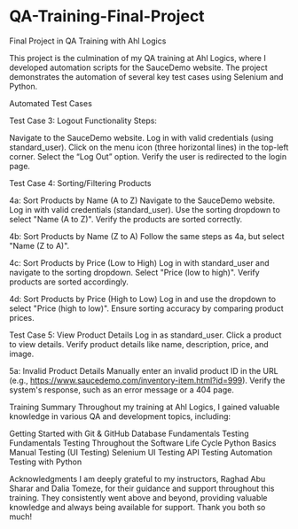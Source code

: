 # QA-Training-Final-Project

Final Project in QA Training with Ahl Logics 

This project is the culmination of my QA training at Ahl Logics, where I developed automation scripts for the SauceDemo website. The project demonstrates the automation of several key test cases using Selenium and Python.

Automated Test Cases

Test Case 3: Logout Functionality
Steps:

Navigate to the SauceDemo website.
Log in with valid credentials (using standard_user).
Click on the menu icon (three horizontal lines) in the top-left corner.
Select the “Log Out” option.
Verify the user is redirected to the login page.

Test Case 4: Sorting/Filtering Products

4a: Sort Products by Name (A to Z)
Navigate to the SauceDemo website.
Log in with valid credentials (standard_user).
Use the sorting dropdown to select "Name (A to Z)".
Verify the products are sorted correctly.

4b: Sort Products by Name (Z to A)
Follow the same steps as 4a, but select "Name (Z to A)".

4c: Sort Products by Price (Low to High)
Log in with standard_user and navigate to the sorting dropdown.
Select "Price (low to high)".
Verify products are sorted accordingly.

4d: Sort Products by Price (High to Low)
Log in and use the dropdown to select "Price (high to low)".
Ensure sorting accuracy by comparing product prices.

Test Case 5: View Product Details
Log in as standard_user.
Click a product to view details.
Verify product details like name, description, price, and image.

5a: Invalid Product Details
Manually enter an invalid product ID in the URL (e.g., https://www.saucedemo.com/inventory-item.html?id=999).
Verify the system's response, such as an error message or a 404 page.

Training Summary
Throughout my training at Ahl Logics, I gained valuable knowledge in various QA and development topics, including:

Getting Started with Git & GitHub
Database Fundamentals
Testing Fundamentals
Testing Throughout the Software Life Cycle
Python Basics
Manual Testing (UI Testing)
Selenium UI Testing
API Testing
Automation Testing with Python

Acknowledgments
I am deeply grateful to my instructors, Raghad Abu Sharar and Dalia Tomeze, for their guidance and support throughout this training. They consistently went above and beyond, providing valuable knowledge and always being available for support. Thank you both so much!

